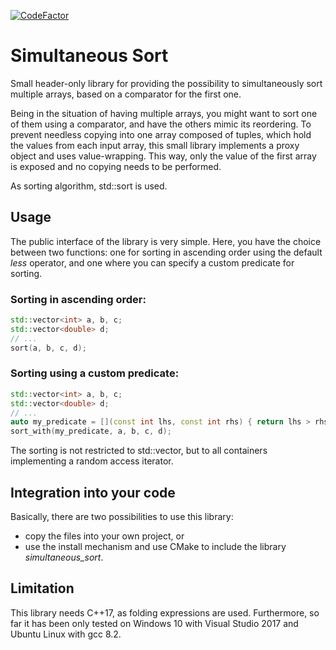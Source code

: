 [![CodeFactor](https://www.codefactor.io/repository/github/alexstraub1990/simultaneous-sort/badge)](https://www.codefactor.io/repository/github/alexstraub1990/simultaneous-sort)

# Simultaneous Sort
Small header-only library for providing the possibility to simultaneously sort multiple arrays, based on a comparator for the first one.

Being in the situation of having multiple arrays, you might want to sort one of them using a comparator, and have the others mimic its reordering. To prevent needless copying into one array composed of tuples, which hold the values from each input array, this small library implements a proxy object and uses value-wrapping. This way, only the value of the first array is exposed and no copying needs to be performed.

As sorting algorithm, std::sort is used.

## Usage
The public interface of the library is very simple. Here, you have the choice between two functions: one for sorting in ascending order using the default *less* operator, and one where you can specify a custom predicate for sorting.

### Sorting in ascending order:
```c++
std::vector<int> a, b, c;
std::vector<double> d;
// ...
sort(a, b, c, d);
```

### Sorting using a custom predicate:
```c++
std::vector<int> a, b, c;
std::vector<double> d;
// ...
auto my_predicate = [](const int lhs, const int rhs) { return lhs > rhs; };
sort_with(my_predicate, a, b, c, d);
```

The sorting is not restricted to std::vector, but to all containers implementing a random access iterator.

## Integration into your code
Basically, there are two possibilities to use this library:
  - copy the files into your own project, or
  - use the install mechanism and use CMake to include the library *simultaneous_sort*.

## Limitation
This library needs C++17, as folding expressions are used. Furthermore, so far it has been only tested on Windows 10 with Visual Studio 2017 and Ubuntu Linux with gcc 8.2.
